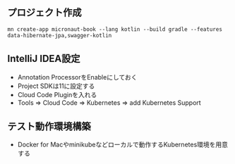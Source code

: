 
## プロジェクト作成

```shell script
mn create-app micronaut-book --lang kotlin --build gradle --features data-hibernate-jpa,swagger-kotlin
```

## IntelliJ IDEA設定

- Annotation ProcessorをEnableにしておく
- Project SDKは11に設定する
- Cloud Code Pluginを入れる
- Tools => Cloud Code => Kubernetes => add Kubernetes Support

## テスト動作環境構築

- Docker for Macやminikubeなどローカルで動作するKubernetes環境を用意する